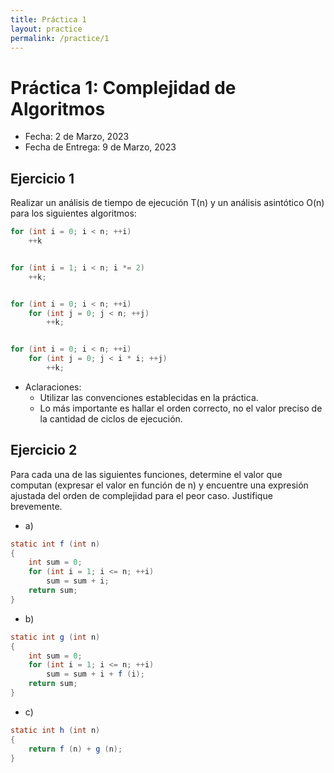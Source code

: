 ```yaml
---
title: Práctica 1
layout: practice
permalink: /practice/1
---
```


# Práctica 1: Complejidad de Algoritmos

* Fecha: 2 de Marzo, 2023
* Fecha de Entrega: 9 de Marzo, 2023

## Ejercicio 1

Realizar un análisis de tiempo de ejecución T(n) y un análisis asintótico O(n) para los siguientes algoritmos:

```java
for (int i = 0; i < n; ++i) 
	++k


for (int i = 1; i < n; i *= 2)
	++k;


for (int i = 0; i < n; ++i)
 	for (int j = 0; j < n; ++j)        
 		++k;


for (int i = 0; i < n; ++i)
	for (int j = 0; j < i * i; ++j)
		++k;
```

* Aclaraciones:
  * Utilizar las convenciones establecidas en la práctica.
  * Lo más importante es hallar el orden correcto, no el valor preciso de la cantidad de ciclos de ejecución.

<!--
## Ejercicio 2

1. Sea la función f(n) = 3n2 – n + 4 . Utilizando la definición, muestre que f(n) = O(n2)
2. Sean f(n) = 3n2 – n + 4 y g(n) = n log n + 5 . Utilizando los teoremas relacionados con la notación O-Grande, muestre que f(n) + g(n) = O(n2).
-->

## Ejercicio 2

Para cada una de las siguientes funciones, determine el valor que computan (expresar el valor en función de n) y encuentre una expresión ajustada del orden de complejidad para el peor caso. Justifique brevemente.

* a)

```java
static int f (int n)
{
	int sum = 0;
	for (int i = 1; i <= n; ++i)
	    sum = sum + i;
	return sum;
}
```

* b)

```java
static int g (int n)
{
	int sum = 0;
	for (int i = 1; i <= n; ++i)
	    sum = sum + i + f (i);
	return sum;
}
```

* c)

```java
static int h (int n)
{ 
	return f (n) + g (n); 
}
```
